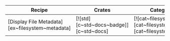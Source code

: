 | Recipe | Crates | Categories |
|--------|--------|------------|
| [Display File Metadata][ex~filesystem~metadata] | [![std][c~std~docs~badge]][c~std~docs] | [![cat~filesystem][cat~filesystem~badge]][cat~filesystem] |
